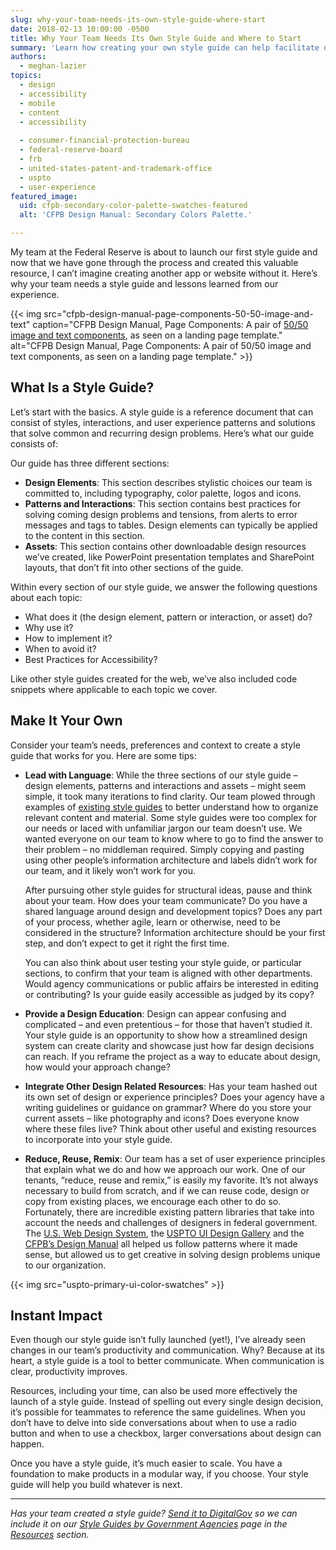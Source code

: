 ```yaml
---
slug: why-your-team-needs-its-own-style-guide-where-start
date: 2018-02-13 10:00:00 -0500
title: Why Your Team Needs Its Own Style Guide and Where to Start
summary: 'Learn how creating your own style guide can help facilitate development for agency websites. Review best practices, lessons learned, and examples from the U.S. Web Design System, Consumer Financial Protection Bureau, and the United States Patent and Trademark Office.'
authors:
  - meghan-lazier
topics:
  - design
  - accessibility
  - mobile
  - content
  - accessibility
  
  - consumer-financial-protection-bureau
  - federal-reserve-board
  - frb
  - united-states-patent-and-trademark-office
  - uspto
  - user-experience
featured_image:
  uid: cfpb-secondary-color-palette-swatches-featured
  alt: 'CFPB Design Manual: Secondary Colors Palette.'

---
```


My team at the Federal Reserve is about to launch our first style guide and now that we have gone through the process and created this valuable resource, I can’t imagine creating another app or website without it. Here’s why your team needs a style guide and lessons learned from our experience.

{{< img src="cfpb-design-manual-page-components-50-50-image-and-text" caption="CFPB Design Manual, Page Components: A pair of [50/50 image and text components](https://cfpb.github.io/design-manual/page-components/50-50.html), as seen on a landing page template." alt="CFPB Design Manual, Page Components: A pair of 50/50 image and text components, as seen on a landing page template." >}}

## What Is a Style Guide?

Let’s start with the basics. A style guide is a reference document that can consist of styles, interactions, and user experience patterns and solutions that solve common and recurring design problems. Here’s what our guide consists of:

Our guide has three different sections:

* **Design Elements**: This section describes stylistic choices our team is committed to, including typography, color palette, logos and icons.
* **Patterns and Interactions**: This section contains best practices for solving coming design problems and tensions, from alerts to error messages and tags to tables. Design elements can typically be applied to the content in this section.
* **Assets**: This section contains other downloadable design resources we’ve created, like PowerPoint presentation templates and SharePoint layouts, that don’t fit into other sections of the guide.

Within every section of our style guide, we answer the following questions about each topic:

* What does it (the design element, pattern or interaction, or asset) do?
* Why use it?
* How to implement it?
* When to avoid it?
* Best Practices for Accessibility?

Like other style guides created for the web, we’ve also included code snippets where applicable to each topic we cover.

## Make It Your Own

Consider your team’s needs, preferences and context to create a style guide that works for you. Here are some tips:

*   **Lead with Language**: While the three sections of our style guide – design elements, patterns and interactions and assets – might seem simple, it took many iterations to find clarity. Our team plowed through examples of [existing style guides](http://styleguides.io/examples.html) to better understand how to organize relevant content and material. Some style guides were too complex for our needs or laced with unfamiliar jargon our team doesn’t use. We wanted everyone on our team to know where to go to find the answer to their problem – no middleman required. Simply copying and pasting using other people’s information architecture and labels didn’t work for our team, and it likely won’t work for you.

    After pursuing other style guides for structural ideas, pause and think about your team. How does your team communicate? Do you have a shared language around design and development topics? Does any part of your process, whether agile, learn or otherwise, need to be considered in the structure? Information architecture should be your first step, and don’t expect to get it right the first time.

    You can also think about user testing your style guide, or particular sections, to confirm that your team is aligned with other departments. Would agency communications or public affairs be interested in editing or contributing? Is your guide easily accessible as judged by its copy?
*   **Provide a Design Education**: Design can appear confusing and complicated – and even pretentious – for those that haven’t studied it. Your style guide is an opportunity to show how a streamlined design system can create clarity and showcase just how far design decisions can reach. If you reframe the project as a way to educate about design, how would your approach change?
*   **Integrate Other Design Related Resources**: Has your team hashed out its own set of design or experience principles? Does your agency have a writing guidelines or guidance on grammar? Where do you store your current assets – like photography and icons? Does everyone know where these files live? Think about other useful and existing resources to incorporate into your style guide.
*   **Reduce, Reuse, Remix**: Our team has a set of user experience principles that explain what we do and how we approach our work. One of our tenants, “reduce, reuse and remix,” is easily my favorite. It’s not always necessary to build from scratch, and if we can reuse code, design or copy from existing places, we encourage each other to do so. Fortunately, there are incredible existing pattern libraries that take into account the needs and challenges of designers in federal government. The [U.S. Web Design System](https://designsystem.digital.gov/), the [USPTO UI Design Gallery](https://uspto.github.io/designpatterns/) and the [CFPB’s Design Manual](https://cfpb.github.io/design-manual/) all helped us follow patterns where it made sense, but allowed us to get creative in solving design problems unique to our organization.

{{< img src="uspto-primary-ui-color-swatches" >}}

## Instant Impact

Even though our style guide isn’t fully launched (yet!), I’ve already seen changes in our team’s productivity and communication. Why? Because at its heart, a style guide is a tool to better communicate. When communication is clear, productivity improves.

Resources, including your time, can also be used more effectively the launch of a style guide. Instead of spelling out every single design decision, it’s possible for teammates to reference the same guidelines. When you don’t have to delve into side conversations about when to use a radio button and when to use a checkbox, larger conversations about design can happen.

Once you have a style guide, it’s much easier to scale. You have a foundation to make products in a modular way, if you choose. Your style guide will help you build whatever is next.

---

_Has your team created a style guide? [Send it to DigitalGov](mailto:digitalgov@gsa.gov) so we can include it on our [Style Guides by Government Agencies](https://www.digitalgov.gov/resources/style-guides-by-government-agencies/) page in the [Resources](https://www.digitalgov.gov/resources/) section._
